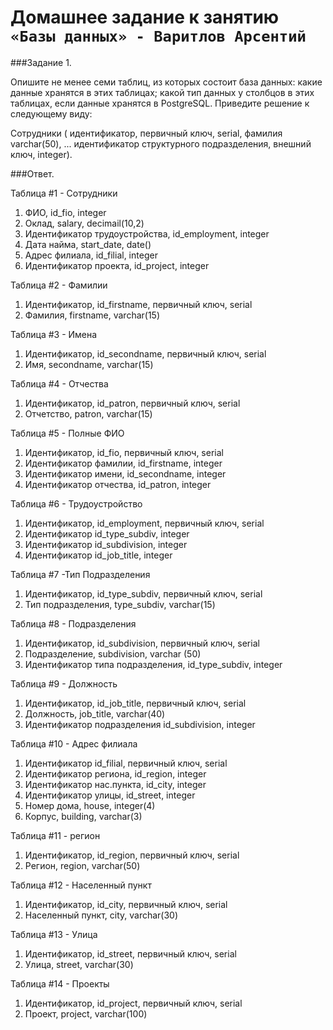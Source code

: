 # Домашнее задание к занятию `«Базы данных» - Варитлов Арсентий`

###Задание 1. 

Опишите не менее семи таблиц, из которых состоит база данных:
какие данные хранятся в этих таблицах;
какой тип данных у столбцов в этих таблицах, если данные хранятся в PostgreSQL.
Приведите решение к следующему виду:

Сотрудники (
идентификатор, первичный ключ, serial,
фамилия varchar(50),
...
идентификатор структурного подразделения, внешний ключ, integer).


###Ответ.

Таблица #1 - Сотрудники
1. ФИО, id_fio, integer
2. Оклад, salary, decimail(10,2)
3. Идентификатор трудоустройства, id_employment, integer
4. Дата найма, start_date, date() 
5. Адрес филиала, id_filial, integer
6. Идентификатор проекта, id_project, integer

Таблица #2 - Фамилии
1. Идентификатор, id_firstname, первичный ключ, serial
2. Фамилия, firstname, varchar(15)

Таблица #3 - Имена
1. Идентификатор, id_secondname, первичный ключ, serial
2. Имя, secondname, varchar(15) 

Таблица #4 - Отчества
1. Идентификатор, id_patron, первичный ключ, serial
2. Отчетство, patron, varchar(15) 

Таблица #5 - Полные ФИО
1. Идентификатор, id_fio, первичный ключ, serial
2. Идентификатор фамилии, id_firstname, integer
3. Идентификатор имени, id_secondname, integer
4. Идентификатор отчества, id_patron, integer

Таблица #6 - Трудоустройство
1. Идентификатор, id_employment, первичный ключ, serial
2. Идентификатор  id_type_subdiv, integer
3. Идентификатор id_subdivision,  integer
4. Идентификатор id_job_title,  integer

Таблица #7 -Тип Подразделения
1. Идентификатор, id_type_subdiv, первичный ключ, serial
2. Тип подразделения,  type_subdiv, varchar(15)

Таблица #8 - Подразделения 
1. Идентификатор, id_subdivision, первичный ключ, serial
2. Подразделение, subdivision, varchar (50)
3. Идентификатор типа подразделения, id_type_subdiv, integer 

Таблица #9 - Должность
1. Идентификатор, id_job_title, первичный ключ, serial
2. Должность, job_title, varchar(40)
3. Идентификатор подразделения id_subdivision, integer

Таблица #10 - Адрес филиала
1. Идентификатор id_filial, первичный ключ, serial
2. Идентификатор региона, id_region, integer
3. Идентификатор нас.пункта, id_city, integer
4. Идентификатор улицы, id_street, integer
5. Номер дома, house, integer(4)
6. Корпус, building, varchar(3)


Таблица #11 - регион
1. Идентификатор, id_region, первичный ключ, serial
2. Регион, region, varchar(50)

Таблица #12 - Населенный пункт
1. Идентификатор, id_city, первичный ключ, serial
2. Населенный пункт, city, varchar(30)

Таблица #13 - Улица
1. Идентификатор, id_street, первичный ключ, serial
2. Улица, street, varchar(30)

Таблица #14 - Проекты
1. Идентификатор, id_project, первичный ключ, serial
2. Проект, project, varchar(100)
